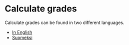 # Calculate grades

Calculate grades can be found in two different languages.

- [In English](https://calculate-grades.netlify.com/)
- [Suomeksi](https://calculate-grades.netlify.com/fi/)
